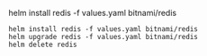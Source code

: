 
helm install redis -f values.yaml bitnami/redis

```
helm install redis -f values.yaml bitnami/redis
helm upgrade redis -f values.yaml bitnami/redis
helm delete redis
```
